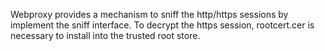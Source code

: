 Webproxy provides a mechanism to sniff the http/https sessions by implement the sniff interface.
To decrypt the https session, rootcert.cer is necessary to install into the trusted root store.
